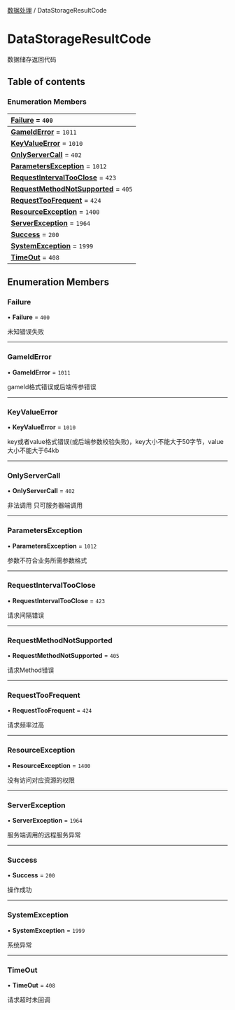 [数据处理](../groups/数据处理.数据处理.md) / DataStorageResultCode

# DataStorageResultCode <Badge type="tip" text="Enumeration" /> <Score text="DataStorageResultCode" />

数据储存返回代码

## Table of contents

### Enumeration Members <Score text="Enumeration" /> 
| **[Failure](mw.DataStorageResultCode.md#failure)** = ``400``  |
| :----- |
| **[GameIdError](mw.DataStorageResultCode.md#gameiderror)** = ``1011`` |
| **[KeyValueError](mw.DataStorageResultCode.md#keyvalueerror)** = ``1010`` |
| **[OnlyServerCall](mw.DataStorageResultCode.md#onlyservercall)** = ``402`` |
| **[ParametersException](mw.DataStorageResultCode.md#parametersexception)** = ``1012`` |
| **[RequestIntervalTooClose](mw.DataStorageResultCode.md#requestintervaltooclose)** = ``423`` |
| **[RequestMethodNotSupported](mw.DataStorageResultCode.md#requestmethodnotsupported)** = ``405`` |
| **[RequestTooFrequent](mw.DataStorageResultCode.md#requesttoofrequent)** = ``424`` |
| **[ResourceException](mw.DataStorageResultCode.md#resourceexception)** = ``1400`` |
| **[ServerException](mw.DataStorageResultCode.md#serverexception)** = ``1964`` |
| **[Success](mw.DataStorageResultCode.md#success)** = ``200`` |
| **[SystemException](mw.DataStorageResultCode.md#systemexception)** = ``1999`` |
| **[TimeOut](mw.DataStorageResultCode.md#timeout)** = ``408`` |

## Enumeration Members

### Failure <Score text="Failure" /> 

• **Failure** = ``400``

未知错误失败

___

### GameIdError <Score text="GameIdError" /> 

• **GameIdError** = ``1011``

gameId格式错误或后端传参错误

___

### KeyValueError <Score text="KeyValueError" /> 

• **KeyValueError** = ``1010``

key或者value格式错误(或后端参数校验失败)，key大小不能大于50字节，value大小不能大于64kb

___

### OnlyServerCall <Score text="OnlyServerCall" /> 

• **OnlyServerCall** = ``402``

非法调用 只可服务器端调用

___

### ParametersException <Score text="ParametersException" /> 

• **ParametersException** = ``1012``

参数不符合业务所需参数格式

___

### RequestIntervalTooClose <Score text="RequestIntervalTooClose" /> 

• **RequestIntervalTooClose** = ``423``

请求间隔错误

___

### RequestMethodNotSupported <Score text="RequestMethodNotSupported" /> 

• **RequestMethodNotSupported** = ``405``

请求Method错误

___

### RequestTooFrequent <Score text="RequestTooFrequent" /> 

• **RequestTooFrequent** = ``424``

请求频率过高

___

### ResourceException <Score text="ResourceException" /> 

• **ResourceException** = ``1400``

没有访问对应资源的权限

___

### ServerException <Score text="ServerException" /> 

• **ServerException** = ``1964``

服务端调用的远程服务异常

___

### Success <Score text="Success" /> 

• **Success** = ``200``

操作成功

___

### SystemException <Score text="SystemException" /> 

• **SystemException** = ``1999``

系统异常

___

### TimeOut <Score text="TimeOut" /> 

• **TimeOut** = ``408``

请求超时未回调
